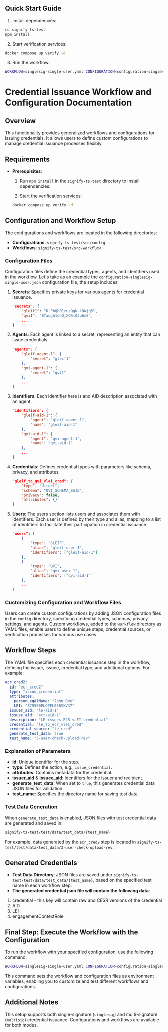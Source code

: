 ## Quick Start Guide

1. Install dependencies:
```bash
cd signify-ts-test
npm install
```

2. Start verification services:
```bash
docker compose up verify -d
```

3. Run the workflow:
```bash
WORKFLOW=singlesig-single-user.yaml CONFIGURATION=configuration-singlesig-single-user.json ./test-workflow.sh --data-report-verify-proxy
```

# Credential Issuance Workflow and Configuration Documentation

## Overview

This functionality provides generalized workflows and configurations for issuing credentials. It allows users to define custom configurations to manage credential issuance processes flexibly.

## Requirements
    
*   **Prerequisites**:
    
    1.  Run `npm install` in the `signify-ts-test` directory to install dependencies.
        
    2.  Start the verification services:
     ```bash
     docker compose up verify -d
     ```
        

## Configuration and Workflow Setup

The configurations and workflows are located in the following directories:

- **Configurations**: `signify-ts-test/src/config`
- **Workflows**: `signify-ts-test/src/workflow`
    

### Configuration Files

Configuration files define the credential types, agents, and identifiers used in the workflow. Let's take as an example the `configuration-singlesig-single-user.json` configuration file, the setup includes:

1.  **Secrets**: Specifies private keys for various agents for credential issuance.

    ```json
    "secrets": {
        "gleif1": "D_PbQb01zuzQgK-kDWjq5",
        "qvi1": "BTaqgh1eeOjXO5iQJp6m5",
        ...
    }
    ```
    
2.  **Agents**: Each agent is linked to a secret, representing an entity that can issue credentials.

    ```json
    "agents": {
        "gleif-agent-1": {
            "secret": "gleif1"
        },
        "qvi-agent-1": {
            "secret": "qvi1"
        },
        ...
    }
    ```
    
3.  **Identifiers**: Each identifier here is and AID description associated with an agent.

    ```json
    "identifiers": {
        "gleif-aid-1": {
            "agent": "gleif-agent-1",
            "name": "gleif-aid-1"
        },
        "qvi-aid-1": {
            "agent": "qvi-agent-1",
            "name": "qvi-aid-1"
        },
        ...
    }
    ```
    
4.  **Credentials**: Defines credential types with parameters like schema, privacy, and attributes.

    ```json
    "gleif_to_qvi_vlei_cred": {
        "type": "direct",
        "schema": "QVI_SCHEMA_SAID",
        "privacy": false,
        "attributes": {}
    }
    ```
    
5.  **Users**: The users section lists users and associates them with identifiers. Each user is defined by their type and alias, mapping to a list of identifiers to facilitate their participation in credential issuance.

    ```json
    "users": [
        {
            "type": "GLEIF",
            "alias": "gleif-user-1",
            "identifiers": ["gleif-aid-1"]
        },
        {
            "type": "QVI",
            "alias": "qvi-user-1",
            "identifiers": ["qvi-aid-1"]
        },
        ...
    ]
    ```
    

### Customizing Configuration and Workflow Files

Users can create custom configurations by adding JSON configuration files in the `config` directory, specifying credential types, schemas, privacy settings, and agents. Custom workflows, added to the `workflow` directory as YAML files, enable users to define unique steps, credential sources, or verification processes for various use cases.

## Workflow Steps

The YAML file specifies each credential issuance step in the workflow, defining the issuer, issuee, credential type, and additional options. For example:

```yaml
ecr_cred2:
  id: "ecr_cred2"
  type: "issue_credential"
  attributes:
    personLegalName: "John Doe"
    LEI: "875500ELOZEL05BVXV37"
  issuer_aid: "le-aid-1"
  issuee_aid: "ecr-aid-1"
  description: "LE issues ECR vLEI credential"
  credential: "le_to_ecr_vlei_cred"
  credential_source: "le_cred"
  generate_test_data: true
  test_name: "3-user-check-upload-rev"
```

### Explanation of Parameters

*   **id**: Unique identifier for the step.
*   **type**: Defines the action, e.g., `issue_credential`.
*   **attributes**: Contains metadata for the credential.
*   **issuer_aid** & **issuee_aid**: Identifiers for the issuer and recipient.
*   **generate_test_data**: When set to `true`, this generates credential data JSON files for validation.
*   **test_name**: Specifies the directory name for saving test data.
    

### Test Data Generation

When `generate_test_data` is enabled, JSON files with test credential data are generated and saved in:

```bash
signify-ts-test/test/data/test_data/{test_name}
```

For example, data generated by the `ecr_cred2` step is located in `signify-ts-test/test/data/test_data/3-user-check-upload-rev`.

## Generated Credentials

*   **Test Data Directory**: JSON files are saved under `signify-ts-test/test/data/test_data/{test_name}`, based on the specified test name in each workflow step.
*   **The generated credential json file will contain the following data**:
  1. credential - this key will contain raw and CESR versions of the credential
  2. AID
  3. LEI
  4. engagementContextRole
    

## Final Step: Execute the Workflow with the Configuration

To run the workflow with your specified configuration, use the following command:

```bash
WORKFLOW=singlesig-single-user.yaml CONFIGURATION=configuration-singlesig-single-user.json ./test-workflow.sh --data-report-verify-proxy
```

This command sets the workflow and configuration files as environment variables, enabling you to customize and test different workflows and configurations.

## Additional Notes

This setup supports both single-signature (`singlesig`) and multi-signature (`multisig`) credential issuance. Configurations and workflows are available for both modes.
